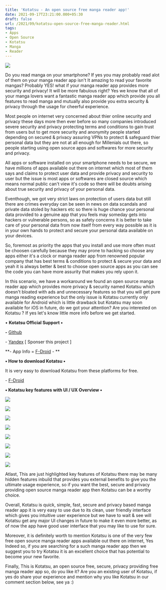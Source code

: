 ```yaml
---
title: 'Kotatsu - An open source free manga reader app!'
date: 2021-09-17T23:21:00.000+05:30
draft: false
url: /2021/09/kotatsu-open-source-free-manga-reader.html
tags: 
- Apps
- Open Source
- Kotatsu
- Manga
- Reader
---
```


 [![](https://lh3.googleusercontent.com/-sVDK6J3GP0o/YUYnB1WNngI/AAAAAAAAGrw/9Siy4cedb4MKVuCsdvghnULJAQ7C4jSqACLcBGAsYHQ/s1600/1631987427816363-0.png)](https://lh3.googleusercontent.com/-sVDK6J3GP0o/YUYnB1WNngI/AAAAAAAAGrw/9Siy4cedb4MKVuCsdvghnULJAQ7C4jSqACLcBGAsYHQ/s1600/1631987427816363-0.png) 

  

  

Do you read manga on your smartphone? If yes you may probably read alot of them on your manga reader app isn't It amazing to read your favorite mangas? Probably YES! what if your manga reader app provides more security and privacy! It will be more fabulous right? Yes we know that all of your manga lovers want a fantastic manga reader app which provide you all features to read manga and mutually also provide you extra security & privacy through the usage for cheerful experience.  

  

Most people on internet very concerned about thier online security and privacy these days more then ever before so many companies introduced severe security and privacy protecting terms and conditions to gain trust from users but to get more security and anonymity people started depending on secured & privacy assuring VPNs to protect & safeguard thier personal data but they are not at all enough for Millenials out there, so people starting using open source apps and softwares for more security and privacy.

  

All apps or software installed on your smartphone needs to be secure, we have millions of apps available out there on internet which most of them says and claims to protect user data and provide privacy and security to user but the issue is most apps or softwares are closed source which means normal public can't view it's code so there will be doubts arising about true security and privacy of your personal data.

  

Eventhough, we got very strict laws on protection of users data but still there are crimes everyday can be seen in news on data scandals and private data stoled by hackers etc so there is huge chance your personal data provided to a genuine app that you feels may someday gets into hackers or vulnerable persons, so as safety concerns it is better to take care of your personal data from now itself from every way possible as it is in your own hands to protect and secure your personal data available on your devices.

  

So, foremost as priority the apps that you install and use more often must be choosen carefully because they may prone to hacking so choose any apps either it's a clock or manga reader app from renowned popular company that has best terms & conditions to protect & secure your data and yeah it is always better & best to choose open source apps as you can see the code you can have more assurity that makes you rely upon it.

  

In this scenario, we have a workaround we found an open source manga reader app which provides more privacy & security named Kotatsu which doesn't bloated with ads and unnecessary features so that you will get pure manga reading experience but the only issue is Kotatsu currently only available for Android which is little drawback but Kotatsu may soon available for iOS in future, do we got your attention? Are you interested on Kotatsu ? If yes let's know little more info before we get started.

  

• **Kotatsu Official Support •**

**\-** [Github](https://github.com/nv95/Kotatsu)

\- [Yandex](https://money.yandex.ru/to/410012543938752) \[ Sponser this project \]

**\- App Info = [F-Droid](https://f-droid.org/packages/org.koitharu.kotatsu) - **

**• How to download Kotatsu •**

It is very easy to download Kotatsu from these platforms for free.

  

\- [F-Droid](https://f-droid.org/packages/org.koitharu.kotatsu)

  

**• Kotatsu key features with UI / UX Overview •**

 **[![](https://lh3.googleusercontent.com/-duwXhsEcWcY/YUYm439x0WI/AAAAAAAAGrk/obWP8bJn81kAqa7JtM8LUwIFAp-msy2ZQCLcBGAsYHQ/s1600/1631987401706720-1.png)](https://lh3.googleusercontent.com/-duwXhsEcWcY/YUYm439x0WI/AAAAAAAAGrk/obWP8bJn81kAqa7JtM8LUwIFAp-msy2ZQCLcBGAsYHQ/s1600/1631987401706720-1.png)** 

 [![](https://lh3.googleusercontent.com/-2M0G0ImlLO4/YUYmyereY9I/AAAAAAAAGrg/3-G8dL9Hr74K_ty77qa0da27TRzdWdYjACLcBGAsYHQ/s1600/1631987388539342-2.png)](https://lh3.googleusercontent.com/-2M0G0ImlLO4/YUYmyereY9I/AAAAAAAAGrg/3-G8dL9Hr74K_ty77qa0da27TRzdWdYjACLcBGAsYHQ/s1600/1631987388539342-2.png) 

  

 [![](https://lh3.googleusercontent.com/-ddsVzcgIjuw/YUYmvOVO_cI/AAAAAAAAGrc/HnaqZ8O-ucwn-8bgZ4mitmBm8-gBvh2zgCLcBGAsYHQ/s1600/1631987380919401-3.png)](https://lh3.googleusercontent.com/-ddsVzcgIjuw/YUYmvOVO_cI/AAAAAAAAGrc/HnaqZ8O-ucwn-8bgZ4mitmBm8-gBvh2zgCLcBGAsYHQ/s1600/1631987380919401-3.png) 

  

 [![](https://lh3.googleusercontent.com/-oiFETA22MSI/YUYmtPm1doI/AAAAAAAAGrU/AhLqX3fWkVwlgRQglRgZ1qfhxVIzBju7ACLcBGAsYHQ/s1600/1631987363520074-4.png)](https://lh3.googleusercontent.com/-oiFETA22MSI/YUYmtPm1doI/AAAAAAAAGrU/AhLqX3fWkVwlgRQglRgZ1qfhxVIzBju7ACLcBGAsYHQ/s1600/1631987363520074-4.png) 

  

 [![](https://lh3.googleusercontent.com/-gPmTYzgdvSc/YUYmoprLiOI/AAAAAAAAGrQ/gXqbplLYtpw1EjX3QQA9g9rSXjp1f4X-ACLcBGAsYHQ/s1600/1631987320445117-5.png)](https://lh3.googleusercontent.com/-gPmTYzgdvSc/YUYmoprLiOI/AAAAAAAAGrQ/gXqbplLYtpw1EjX3QQA9g9rSXjp1f4X-ACLcBGAsYHQ/s1600/1631987320445117-5.png) 

  

 [![](https://lh3.googleusercontent.com/-PfAPlhB44Ts/YUYmeAucykI/AAAAAAAAGrI/EUKzG1lP8kgXivZADuofxa8mT-QQU1ouwCLcBGAsYHQ/s1600/1631987272541908-6.png)](https://lh3.googleusercontent.com/-PfAPlhB44Ts/YUYmeAucykI/AAAAAAAAGrI/EUKzG1lP8kgXivZADuofxa8mT-QQU1ouwCLcBGAsYHQ/s1600/1631987272541908-6.png) 

  

 [![](https://lh3.googleusercontent.com/-ij0PvkGjw4E/YUYmSOaDM-I/AAAAAAAAGrE/bZVQirFKb8QnJlxsp9MA55iXVHWZ88ungCLcBGAsYHQ/s1600/1631987267732863-7.png)](https://lh3.googleusercontent.com/-ij0PvkGjw4E/YUYmSOaDM-I/AAAAAAAAGrE/bZVQirFKb8QnJlxsp9MA55iXVHWZ88ungCLcBGAsYHQ/s1600/1631987267732863-7.png) 

  

 [![](https://lh3.googleusercontent.com/-JxhvF3_6Wsc/YUYmQ2PzW6I/AAAAAAAAGrA/xKL22axGHc8hOaWWkKinnM5mCc_JQy_uACLcBGAsYHQ/s1600/1631987259905196-8.png)](https://lh3.googleusercontent.com/-JxhvF3_6Wsc/YUYmQ2PzW6I/AAAAAAAAGrA/xKL22axGHc8hOaWWkKinnM5mCc_JQy_uACLcBGAsYHQ/s1600/1631987259905196-8.png) 

  

Atlast, This are just highlighted key features of Kotatsu there may be many hidden features inbuild that provides you external benefits to give you the ultimate usage experience, so if you want the best, secure and privacy providing open source manga reader app then Kotatsu can be a worthy choice.

  

Overall, Kotatsu is quick, simple, fast, secure and privacy based manga reader app it is very easy to use due to its clean, user friendly interface which gives you intuitive user experience but we have to wait & see will Kotatsu get any major UI changes in future to make it even more better, as of now the app have good user interface that you may like to use for sure.

  

Moreover, it is definitely worth to mention Kotatsu is one of the very few free open source manga reader apps available out there on internet, Yes Indeed so, if you are searching for a such manga reader app then we suggest you to try Kotatsu it is an excellent choice that has potential to become your new favorite.

  

Finally, This is Kotatsu, an open source free, secure, privacy providing free manga reader app so, do you like it? Are you an existing user of Kotatsu, if yes do share your experience and mention why you like Kotatsu in our comment section below, see ya :)